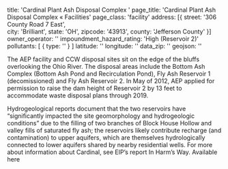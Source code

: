 title: 'Cardinal Plant Ash Disposal Complex '
page_title: 'Cardinal Plant Ash Disposal Complex   « Facilities'
page_class: 'facility'
address: [{
  street: '306 County Road 7 East',  
  city: 'Brilliant',
  state: 'OH',
  zipcode: '43913',
  county: 'Jefferson County'
}]
owner_operator: ''
impoundment_hazard_rating: 'High (Reservoir 2)'
pollutants: [
  {
    type: ''
  }
]
latitude: ''
longitude: ''
data_zip: ''
geojson: ''

The AEP facility and CCW disposal sites sit on the edge of the bluffs overlooking the Ohio River. The disposal areas include the Bottom Ash Complex (Bottom Ash Pond and Recirculation Pond), Fly Ash Reservoir 1 (decomissioned) and Fly Ash Reservoir 2. In May of 2012, AEP applied for permission to raise the dam height of Reservoir 2 by 13 feet to accommodate waste disposal plans through 2019.

Hydrogeological reports document that the two reservoirs have “significantly impacted the site geomorphology and hydrogeologic conditions” due to the filling of two branches of Block House Hollow and valley fills of saturated fly ash; the reservoirs likely contribute recharge (and contamination) to upper aquifers, which are themselves hydrologically connected to lower aquifers shared by nearby residential wells. For more about information about Cardinal, see EIP’s report In Harm’s Way. Available here